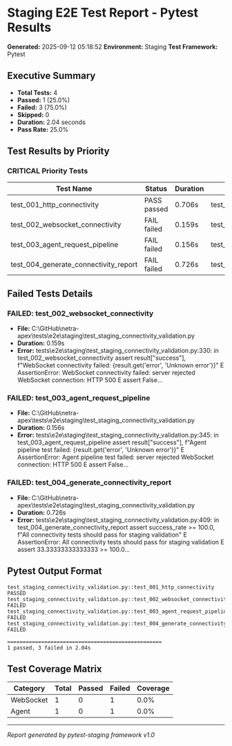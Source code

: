 # Staging E2E Test Report - Pytest Results

**Generated:** 2025-09-12 05:18:52
**Environment:** Staging
**Test Framework:** Pytest

## Executive Summary

- **Total Tests:** 4
- **Passed:** 1 (25.0%)
- **Failed:** 3 (75.0%)
- **Skipped:** 0
- **Duration:** 2.04 seconds
- **Pass Rate:** 25.0%

## Test Results by Priority

### CRITICAL Priority Tests

| Test Name | Status | Duration | File |
|-----------|--------|----------|------|
| test_001_http_connectivity | PASS passed | 0.706s | test_staging_connectivity_validation.py |
| test_002_websocket_connectivity | FAIL failed | 0.159s | test_staging_connectivity_validation.py |
| test_003_agent_request_pipeline | FAIL failed | 0.156s | test_staging_connectivity_validation.py |
| test_004_generate_connectivity_report | FAIL failed | 0.726s | test_staging_connectivity_validation.py |

## Failed Tests Details

### FAILED: test_002_websocket_connectivity
- **File:** C:\GitHub\netra-apex\tests\e2e\staging\test_staging_connectivity_validation.py
- **Duration:** 0.159s
- **Error:** tests\e2e\staging\test_staging_connectivity_validation.py:330: in test_002_websocket_connectivity
    assert result["success"], f"WebSocket connectivity failed: {result.get('error', 'Unknown error')}"
E   AssertionError: WebSocket connectivity failed: server rejected WebSocket connection: HTTP 500
E   assert False...

### FAILED: test_003_agent_request_pipeline
- **File:** C:\GitHub\netra-apex\tests\e2e\staging\test_staging_connectivity_validation.py
- **Duration:** 0.156s
- **Error:** tests\e2e\staging\test_staging_connectivity_validation.py:345: in test_003_agent_request_pipeline
    assert result["success"], f"Agent pipeline test failed: {result.get('error', 'Unknown error')}"
E   AssertionError: Agent pipeline test failed: server rejected WebSocket connection: HTTP 500
E   assert False...

### FAILED: test_004_generate_connectivity_report
- **File:** C:\GitHub\netra-apex\tests\e2e\staging\test_staging_connectivity_validation.py
- **Duration:** 0.726s
- **Error:** tests\e2e\staging\test_staging_connectivity_validation.py:409: in test_004_generate_connectivity_report
    assert success_rate >= 100.0, f"All connectivity tests should pass for staging validation"
E   AssertionError: All connectivity tests should pass for staging validation
E   assert 33.33333333333333 >= 100.0...

## Pytest Output Format

```
test_staging_connectivity_validation.py::test_001_http_connectivity PASSED
test_staging_connectivity_validation.py::test_002_websocket_connectivity FAILED
test_staging_connectivity_validation.py::test_003_agent_request_pipeline FAILED
test_staging_connectivity_validation.py::test_004_generate_connectivity_report FAILED

==================================================
1 passed, 3 failed in 2.04s
```

## Test Coverage Matrix

| Category | Total | Passed | Failed | Coverage |
|----------|-------|--------|--------|----------|
| WebSocket | 1 | 0 | 1 | 0.0% |
| Agent | 1 | 0 | 1 | 0.0% |

---
*Report generated by pytest-staging framework v1.0*
